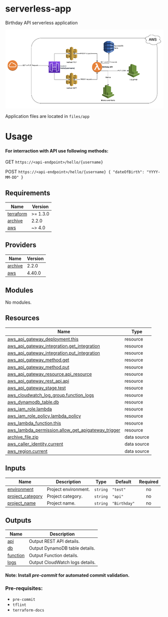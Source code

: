 # serverless-app
Birthday API serverless application

![alt Infrastructure Diagram](https://github.com/jmservices/serverless-app/blob/main/docs/diagram.png)

Application files are located in `files/app`

# Usage

#### For interraction with API use following methods:
GET `https://<api-endpoint>/hello/{username}`

POST `https://<api-endpoint>/hello/{username} { "dateOfBirth": "YYYY-MM-DD" }` 



<!-- BEGINNING OF PRE-COMMIT-TERRAFORM DOCS HOOK -->
## Requirements

| Name | Version |
|------|---------|
| <a name="requirement_terraform"></a> [terraform](#requirement\_terraform) | >= 1.3.0 |
| <a name="requirement_archive"></a> [archive](#requirement\_archive) | 2.2.0 |
| <a name="requirement_aws"></a> [aws](#requirement\_aws) | ~> 4.0 |

## Providers

| Name | Version |
|------|---------|
| <a name="provider_archive"></a> [archive](#provider\_archive) | 2.2.0 |
| <a name="provider_aws"></a> [aws](#provider\_aws) | 4.40.0 |

## Modules

No modules.

## Resources

| Name | Type |
|------|------|
| [aws_api_gateway_deployment.this](https://registry.terraform.io/providers/hashicorp/aws/latest/docs/resources/api_gateway_deployment) | resource |
| [aws_api_gateway_integration.get_integration](https://registry.terraform.io/providers/hashicorp/aws/latest/docs/resources/api_gateway_integration) | resource |
| [aws_api_gateway_integration.put_integration](https://registry.terraform.io/providers/hashicorp/aws/latest/docs/resources/api_gateway_integration) | resource |
| [aws_api_gateway_method.get](https://registry.terraform.io/providers/hashicorp/aws/latest/docs/resources/api_gateway_method) | resource |
| [aws_api_gateway_method.put](https://registry.terraform.io/providers/hashicorp/aws/latest/docs/resources/api_gateway_method) | resource |
| [aws_api_gateway_resource.api_resource](https://registry.terraform.io/providers/hashicorp/aws/latest/docs/resources/api_gateway_resource) | resource |
| [aws_api_gateway_rest_api.api](https://registry.terraform.io/providers/hashicorp/aws/latest/docs/resources/api_gateway_rest_api) | resource |
| [aws_api_gateway_stage.test](https://registry.terraform.io/providers/hashicorp/aws/latest/docs/resources/api_gateway_stage) | resource |
| [aws_cloudwatch_log_group.function_logs](https://registry.terraform.io/providers/hashicorp/aws/latest/docs/resources/cloudwatch_log_group) | resource |
| [aws_dynamodb_table.db](https://registry.terraform.io/providers/hashicorp/aws/latest/docs/resources/dynamodb_table) | resource |
| [aws_iam_role.lambda](https://registry.terraform.io/providers/hashicorp/aws/latest/docs/resources/iam_role) | resource |
| [aws_iam_role_policy.lambda_policy](https://registry.terraform.io/providers/hashicorp/aws/latest/docs/resources/iam_role_policy) | resource |
| [aws_lambda_function.this](https://registry.terraform.io/providers/hashicorp/aws/latest/docs/resources/lambda_function) | resource |
| [aws_lambda_permission.allow_get_apigateway_trigger](https://registry.terraform.io/providers/hashicorp/aws/latest/docs/resources/lambda_permission) | resource |
| [archive_file.zip](https://registry.terraform.io/providers/hashicorp/archive/2.2.0/docs/data-sources/file) | data source |
| [aws_caller_identity.current](https://registry.terraform.io/providers/hashicorp/aws/latest/docs/data-sources/caller_identity) | data source |
| [aws_region.current](https://registry.terraform.io/providers/hashicorp/aws/latest/docs/data-sources/region) | data source |

## Inputs

| Name | Description | Type | Default | Required |
|------|-------------|------|---------|:--------:|
| <a name="input_environment"></a> [environment](#input\_environment) | Project environment. | `string` | `"test"` | no |
| <a name="input_project_category"></a> [project\_category](#input\_project\_category) | Project category. | `string` | `"api"` | no |
| <a name="input_project_name"></a> [project\_name](#input\_project\_name) | Project name. | `string` | `"Birthday"` | no |

## Outputs

| Name | Description |
|------|-------------|
| <a name="output_api"></a> [api](#output\_api) | Output REST API details. |
| <a name="output_db"></a> [db](#output\_db) | Output DynamoDB table details. |
| <a name="output_function"></a> [function](#output\_function) | Output Function details. |
| <a name="output_logs"></a> [logs](#output\_logs) | Output CloudWatch logs details. |
<!-- END OF PRE-COMMIT-TERRAFORM DOCS HOOK -->


#### Note: Install *pre-commit* for automated commit validation.
### Pre-requisites:
* `pre-commit`
* `tflint`
* `terraform-docs`
